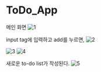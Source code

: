 # ToDo_App

메인 화면
![1](https://github.com/abtinia/ToDo_App/assets/115770904/c4062884-7437-4dac-82ca-baf8739b27bb)






input tag에 입력하고 add를 누르면,
![2](https://github.com/abtinia/ToDo_App/assets/115770904/da6836a7-7cca-41af-b35c-5c9d37190c65)

![3](https://github.com/abtinia/ToDo_App/assets/115770904/b8359c34-5f84-402a-b0fb-2ba26055561d)
![4](https://github.com/abtinia/ToDo_App/assets/115770904/123af065-fac2-4409-bc3e-ed82dfa6a1f5)









새로운 to-do list가 작성된다.
![5](https://github.com/abtinia/ToDo_App/assets/115770904/ebfb71f8-cdd9-4ca4-b8fc-b792c3bf96c3)
